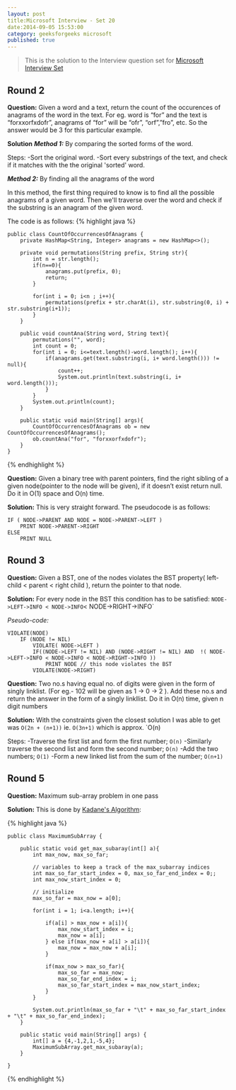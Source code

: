 ```yaml
---
layout: post
title:Microsoft Interview - Set 20
date:2014-09-05 15:53:00
category: geeksforgeeks microsoft
published: true
---
```


>This is the solution to the Interview question set for [Microsoft Interview Set](http://www.geeksforgeeks.org/microsoft-interview-set-20-campus-internship/ "External Link to geeksforgeeks.org") 

## Round 2

**Question:**
Given a word and a text, return the count of the occurences of anagrams of the word in the text.
For eg. word is “for” and the text is “forxxorfxdofr”, anagrams of “for” will be “ofr”, “orf”,”fro”, etc. So the answer would be 3 for this particular example.

**Solution**
**_Method 1:_** By comparing the sorted forms of the word.

Steps:
-Sort the original word.
-Sort every substrings of the text, and check if it matches with the the original 'sorted' word.

**_Method 2:_** By finding all the anagrams of the word

In this method, the first thing required to know is to find all the possible anagrams of a given word. Then we'll traverse over the word and check if the substring is an anagram of the given word.

The code is as follows:
 {% highlight java %}

	public class CountOfOccurrencesOfAnagrams {
		private HashMap<String, Integer> anagrams = new HashMap<>();
		
		private void permutations(String prefix, String str){
			int n = str.length();
			if(n==0){
				anagrams.put(prefix, 0);
				return;
			}
			
			for(int i = 0; i<n ; i++){
				permutations(prefix + str.charAt(i), str.substring(0, i) + str.substring(i+1));
			}
		}
		
		public void countAna(String word, String text){
			permutations("", word);
			int count = 0;
			for(int i = 0; i<=text.length()-word.length(); i++){
				if(anagrams.get(text.substring(i, i+ word.length())) != null){
					count++;
					System.out.println(text.substring(i, i+ word.length()));
				}
			}
			System.out.println(count);
		}
		
		public static void main(String[] args){
			CountOfOccurrencesOfAnagrams ob = new CountOfOccurrencesOfAnagrams();
			ob.countAna("for", "forxxorfxdofr");
		}
	}
	
 {% endhighlight %}


**Question:**
Given a binary tree with parent pointers, find the right sibling of a given node(pointer to the node will be given), if it doesn’t exist return null. Do it in O(1) space and O(n) time.

**Solution:**
This is very straight forward. The pseudocode is as follows:

    IF ( NODE->PARENT AND NODE = NODE->PARENT->LEFT )
    	PRINT NODE->PARENT->RIGHT
    ELSE
    	PRINT NULL


## Round 3

**Question:**
Given a BST, one of the nodes violates the BST property( left-child < parent < right child ), return the pointer to that node.

**Solution:**
For every node in the BST this condition has to be satisfied: `NODE->LEFT->INFO < NODE->INFO`< NODE->RIGHT->INFO`

*Pseudo-code:*

    VIOLATE(NODE) 
    	IF (NODE != NIL)
    		VIOLATE( NODE->LEFT )
    		IF((NODE->LEFT != NIL) AND (NODE->RIGHT != NIL) AND  !( NODE->LEFT->INFO < NODE->INFO < NODE->RIGHT->INFO ))
    			PRINT NODE // this node violates the BST
    		VIOLATE(NODE->RIGHT)


**Question:**
Two no.s having equal no. of digits were given in the form of singly linklist. (For eg.- 102 will be given as 1 -> 0 -> 2 ). Add these no.s and return the answer in the form of a singly linkllist. Do it in O(n) time, given n digit numbers

**Solution:**
With the constraints given the closest solution I was able to get was `O(2n + (n+1))` ie. `O(3n+1)` which is approx. `O(n) 

Steps:
-Traverse the first list and form the first number; `O(n)`
-Similarly traverse the second list and form the second number; `O(n)`
-Add the two numbers; `O(1)`
-Form a new linked list from the sum of the number; `O(n+1)`

## Round 5

**Question:**
Maximum sub-array problem in one pass

**Solution:**
This is done by [Kadane's Algorithm](http://en.wikipedia.org/wiki/Maximum_subarray_problem "Wikipedia Article- maximum sub array problem"):


{% highlight java %}

	public class MaximumSubArray {
		
		public static void get_max_subaray(int[] a){
			int max_now, max_so_far;
			
			// variables to keep a track of the max_subarray indices
			int max_so_far_start_index = 0, max_so_far_end_index = 0;;
			int max_now_start_index = 0;
			
			// initialize
			max_so_far = max_now = a[0];	
			
			for(int i = 1; i<a.length; i++){
				
				if(a[i] > max_now + a[i]){
					max_now_start_index = i;
					max_now = a[i];
				} else if(max_now + a[i] > a[i]){
					max_now = max_now + a[i];				
				}
				
				if(max_now > max_so_far){
					max_so_far = max_now;
					max_so_far_end_index = i;
					max_so_far_start_index = max_now_start_index;
				}
			}
			
			System.out.println(max_so_far + "\t" + max_so_far_start_index + "\t" + max_so_far_end_index);
		}

		public static void main(String[] args) {
			int[] a = {4,-1,2,1,-5,4};
			MaximumSubArray.get_max_subaray(a);
		}

	}


{% endhighlight %}





